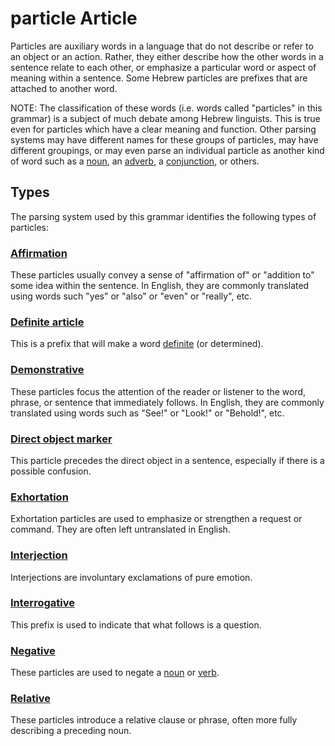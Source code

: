 # particle Article
Particles are auxiliary words in a language that do not describe or refer to an object or an action. Rather, they either describe how the other words in a sentence relate to each other, or emphasize a particular word or aspect of meaning within a sentence. Some Hebrew particles are prefixes that are attached to another word.

NOTE: The classification of these words (i.e. words called "particles" in this grammar) is a subject of much debate among Hebrew linguists.  This is true even for particles which have a clear meaning and function. Other parsing systems may have different names for these groups of particles, may have different groupings, or may even parse an individual particle as another kind of word such as a [noun](https://git.door43.org/Door43/en-uhg/src/master/content/noun/02.md), an [adverb](https://git.door43.org/Door43/en-uhg/src/master/content/adverb/02.md), a [conjunction](https://git.door43.org/Door43/en-uhg/src/master/content/conjunction/02.md), or others. 

## Types
The parsing system used by this grammar identifies the following types of particles:

### [Affirmation](https://git.door43.org/Door43/en-uhg/src/master/content/particle_affirmation/02.md)	
These particles usually convey a sense of "affirmation of" or "addition to" some idea within the sentence.  In English, they are commonly translated using words such "yes" or "also" or "even" or "really", etc.
 
### [Definite article](https://git.door43.org/Door43/en-uhg/src/master/content/particle_definite_article/02.md)
This is a prefix that will make a word [definite](https://git.door43.org/Door43/en-uhg/src/master/content/state_determined/02.md) (or determined).
 
### [Demonstrative](https://git.door43.org/Door43/en-uhg/src/master/content/particle_demonstrative/02.md)	
These particles focus the attention of the reader or listener to the word, phrase, or sentence that immediately follows. In English, they are commonly translated using words such as "See!" or "Look!" or "Behold!", etc.

### [Direct object marker](https://git.door43.org/Door43/en-uhg/src/master/content/particle_direct_object_marker/02.md)
This particle precedes the direct object in a sentence, especially if there is a possible confusion.

### [Exhortation](https://git.door43.org/Door43/en-uhg/src/master/content/particle_exhortation/02.md)	
Exhortation particles are used to emphasize or strengthen a request or command. They are often left untranslated in English.

### [Interjection](https://git.door43.org/Door43/en-uhg/src/master/content/particle_interjection/02.md)	
Interjections are involuntary exclamations of pure emotion.

### [Interrogative](https://git.door43.org/Door43/en-uhg/src/master/content/particle_interrogative/02.md)	
This prefix is used to indicate that what follows is a question.

### [Negative](https://git.door43.org/Door43/en-uhg/src/master/content/particle_negative/02.md)	
These particles are used to negate a [noun](https://git.door43.org/Door43/en-uhg/src/master/content/noun/02.md) or [verb](https://git.door43.org/Door43/en-uhg/src/master/content/verb/02.md).

### [Relative](https://git.door43.org/Door43/en-uhg/src/master/content/particle_relative/02.md)
These particles introduce a relative clause or phrase, often more fully describing a preceding noun.